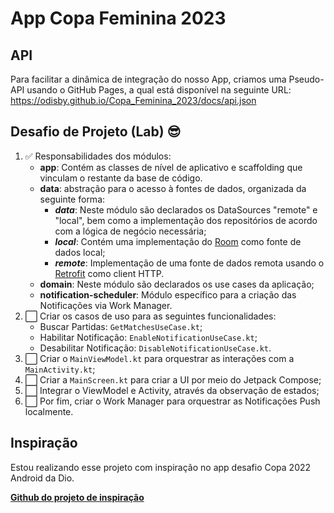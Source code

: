 # App Copa Feminina 2023

## API

Para facilitar a dinâmica de integração do nosso App, criamos uma Pseudo-API usando o GitHub Pages, a qual está disponível na seguinte URL: https://odisby.github.io/Copa_Feminina_2023/docs/api.json

## Desafio de Projeto (Lab) 😎

1. :white_check_mark: Responsabilidades dos módulos:
    * **app**: Contém as classes de nível de aplicativo e scaffolding que vinculam o restante da base de código.
    * **data**: abstração para o acesso à fontes de dados, organizada da seguinte forma:
        * ***data***: Neste módulo são declarados os DataSources "remote" e "local", bem como a implementação dos repositórios de acordo com a lógica de negócio necessária;
        * ***local***: Contém uma implementação do [Room](https://developer.android.com/training/data-storage/room) como fonte de dados local;
        * ***remote***: Implementação de uma fonte de dados remota usando o [Retrofit](https://square.github.io/retrofit/) como client HTTP.
    * **domain**: Neste módulo são declarados os use cases da aplicação;
    * **notification-scheduler**: Módulo específico para a criação das Notificações via Work Manager.
2. :white_large_square: Criar os casos de uso para as seguintes funcionalidades:
    * Buscar Partidas: `GetMatchesUseCase.kt`;
    * Habilitar Notificação: `EnableNotificationUseCase.kt`;
    * Desabilitar Notificação: `DisableNotificationUseCase.kt`.
3. :white_large_square: Criar o `MainViewModel.kt` para orquestrar as interações com a `MainActivity.kt`;
4. :white_large_square: Criar a `MainScreen.kt` para criar a UI por meio do Jetpack Compose;
5. :white_large_square: Integrar o ViewModel e Activity, através da observação de estados;
6. :white_large_square: Por fim, criar o Work Manager para orquestrar as Notificações Push localmente.

## Inspiração

Estou realizando esse projeto com inspiração no app desafio Copa 2022 Android da Dio.

**[Github do projeto de inspiração](https://github.com/digitalinnovationone/copa-2022-android/tree/main)**

